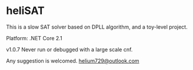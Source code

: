 # heliSAT
This is a slow SAT solver based on DPLL algorithm, and a toy-level project.

Platform: .NET Core 2.1

v1.0.7
Never run or debugged with a large scale cnf.

Any suggestion is welcomed.
helium729@outlook.com
